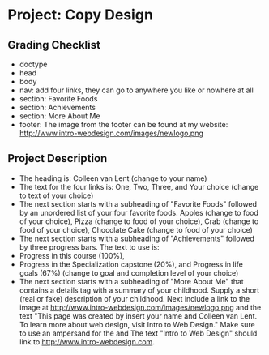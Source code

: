 # Project: Copy Design

## Grading Checklist

- doctype
- head
- body
- nav: add four links, they can go to anywhere you like or nowhere at all
- section: Favorite Foods
- section: Achievements
- section: More About Me
- footer: The image from the footer can be found at my website: http://www.intro-webdesign.com/images/newlogo.png


## Project Description

- The heading is: Colleen van Lent (change to your name)
- The text for the four links is: One, Two, Three, and Your choice (change to text of your choice)
- The next section starts with a subheading of "Favorite Foods" followed by an unordered list of your four favorite foods. Apples (change to food of your choice), Pizza (change to food of your choice), Crab (change to food of your choice), Chocolate Cake (change to food of your choice)
- The next section starts with a subheading of "Achievements" followed by three progress bars. The text to use is:
- Progress in this course (100%),
- Progress in the Specialization capstone (20%),
and Progress in life goals (67%) (change to goal and completion level of your choice)
- The next section starts with a subheading of "More About Me" that contains a details tag with a summary of your childhood. Supply a short (real or fake) description of your childhood. Next include a link to the image at http://www.intro-webdesign.com/images/newlogo.png and the text "This page was created by insert your name and Colleen van Lent. To learn more about web design, visit Intro to Web Design." Make sure to use an ampersand for the and The text "Intro to Web Design" should link to http://www.intro-webdesign.com. 